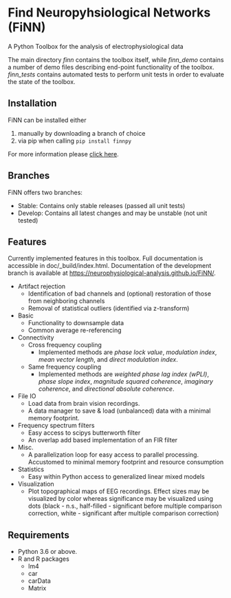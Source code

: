 # **Fi**nd **N**europyhsiological **N**etworks (FiNN)

A Python Toolbox for the analysis of electrophysiological data

The main directory *finn* contains the toolbox itself, while *finn_demo* contains a number of demo files describing end-point functionality of the toolbox. *finn_tests* contains automated tests to perform unit tests in order to evaluate the state of the toolbox.

## Installation

FiNN can be installed either
1) manually by downloading a branch of choice
2) via pip when calling `pip install finnpy`

For more information please [click here](https://neurophysiological-analysis.github.io/FiNN/build/install_guide.html).

## Branches

FiNN offers two branches:
- Stable: Contains only stable releases (passed all unit tests)
- Develop: Contains all latest changes and may be unstable (not unit tested)

## Features

Currently implemented features in this toolbox. Full documentation is accessible in doc/\_build/index.html. Documentation of the development branch is available at https://neurophysiological-analysis.github.io/FiNN/.

   - Artifact rejection
        - Identification of bad channels and (optional) restoration of those from neighboring channels
        - Removal of statistical outliers (identified via z-transform)
   - Basic
        - Functionality to downsample data
        - Common average re-referencing
   - Connectivity
        - Cross frequency coupling
             - Implemented methods are *phase lock value*, *modulation index*, *mean vector length*, and *direct modulation index*.
        - Same frequency coupling
             - Implemented methods are *weighted phase lag index (wPLI)*, *phase slope index*, *magnitude squared coherence*, *imaginary coherence*, and *directional absolute coherence*.
   - File IO
        - Load data from brain vision recordings.
        - A data manager to save & load (unbalanced) data with a minimal memory footprint.
   - Frequency spectrum filters
        - Easy access to scipys butterworth filter
        - An overlap add based implementation of an FIR filter
   - Misc.
        - A parallelization loop for easy access to parallel processing. Accustomed to minimal memory footprint and resource consumption
   - Statistics
        - Easy within Python access to generalized linear mixed models
   - Visualization
        - Plot topographical maps of EEG recordings. Effect sizes may be visualized by color whereas significance may be visualized using dots (black - n.s., half-filled - significant before multiple comparison correction, white - significant after multiple comparison correction)



## Requirements

- Python 3.6 or above.
- R and R packages
  - lm4
  - car
  - carData
  - Matrix

